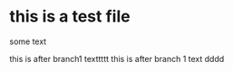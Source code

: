 <!--
 * @Author: Tricia Peng
 * @Date: 2021-02-02 16:11:17
 * @LastEditTime: 2021-02-02 18:21:14
 * @FilePath: /pre-ada/demo-repo2/README.md
-->
# this is a test file

some text

this is after branch1 texttttt
this is after branch 1 text dddd
